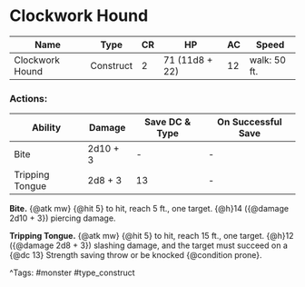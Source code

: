 # Clockwork Hound

| Name | Type | CR | HP | AC | Speed |
|------|------|----|----|----|-------|
| Clockwork Hound | Construct | 2 | 71 (11d8 + 22) | 12 | walk: 50 ft. |

### Actions:

| Ability | Damage | Save DC & Type | On Successful Save |
|---------|--------|----------------|--------------------|
| Bite | 2d10 + 3 | - | - |
| Tripping Tongue | 2d8 + 3 | 13 | - |


**Bite.** {@atk mw} {@hit 5} to hit, reach 5 ft., one target. {@h}14 ({@damage 2d10 + 3}) piercing damage.

**Tripping Tongue.** {@atk mw} {@hit 5} to hit, reach 15 ft., one target. {@h}12 ({@damage 2d8 + 3}) slashing damage, and the target must succeed on a {@dc 13} Strength saving throw or be knocked {@condition prone}.

^Tags: #monster #type_construct